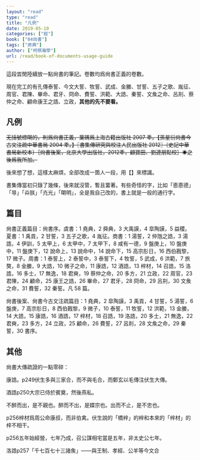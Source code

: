 ```yaml
---
layout: "read"
type: "read"
title: "凡例"
date: 2019-05-10
categories: ["經"]
book: ["04尙書"]
tags: ["原典"]
author: ["柯棋瀚學"]
url: /read/book-of-documents-usage-guide
---
```


這段旹閒陸續放一點尙書的筆記。卷數均爲<v>尙書正義</v>的卷數。

現在完工的有孔傳泰誓、今文大誓、牧誓、武成、金縢、甘誓、五子之歌、胤征、周官、君陳、畢命、君牙、冏命、費誓、洪範、大誥、秦誓、文矦之命、呂㓝、蔡仲之命、顧命康王之誥、立政，**其他的先不要看。**

## 凡例

~~无括號標朙的，則爲<v>尙書正義</v>，葉碼爲上海古籍出版社 2007 秊。【孫星衍<v>尙書今古文注疏</v>中華書局 2004 秊。】〖<v>書集傳研究與校注</v>人民出版社 2012〗〔<v>史記</v>中華書局新校本〕［尙書後案，北京大學出版社，2012秊，顧寶田、劉連朋點校］◉之後爲我所加。~~

後來想了想，這樣太麻煩，全部改成一箇人一段，用【】來標識。

<v>書集傳</v>當初只錄了幾條，後來就沒管，暫且畱著。有些奇怪的字，比如「㥁𢛳<n>德</n>」「㝵」「灷<n>朕</n>」「灮<n>光</n>」「朙<n>明</n>」，全是我自己改的，書上就是一般的通行字。

## 篇目

<v>尙書正義</v>篇目：尙書序。虞書：1 堯典，2 舜典，3 大禹謨，4 皐陶謨，5 益稷。夏書：1 禹貢，2 甘誓，3 五子之歌，4  胤征。商書：1 湯誓，2 仲虺之誥，3 湯誥，4 伊訓，5 太甲上，6 太甲中，7 太甲下，8 咸有一德，9 盤庚上，10 盤庚中，11 盤庚下，12 說命上，13 說命中，14 說命下，15 高宗肜日，16 西伯戡黎，17 微子。周書：1 泰誓上，2 泰誓中，3 泰誓下，4 牧誓，5 武成，6 洪範，7 旅獒，8 金縢，9 大誥，10 微子之命，11 康誥，12 酒誥，13 梓材，14 召誥，15 洛誥，16 多士，17 無逸，18 君奭，19 蔡仲之命，20 多方，21 立政，22 周官，23 君陳，24 顧命，25 康王之誥，26 畢命，27 君牙，28 冏命，29 呂㓝，30 文矦之命，31 費誓，32 秦誓。凡 58 篇。

<v>尙書後案</v>、<v>尙書今古文注疏</v>篇目：1 堯典，2 皐陶謨，3 禹貢，4 甘誓，5 湯誓，6 盤庚，7 高宗肜日，8 西伯戡黎，9 微子，10 泰誓，11 牧誓，12 洪範，13 金縢，14 大誥，15 康誥，16 酒誥，17 梓材，18 召誥，19 洛誥，20 多士，21 無逸，22 君奭，23 多方，24 立政，25 顧命，26 費誓，27 呂㓝，28 文矦之命，29 秦誓，30 書序。

## 其他

<v>尙書大傳疏證</v>的一點零碎：

康誥。p249伏生多與三家合，而不與毛合，而鄭玄以毛傳注伏生大傳。

酒誥p250大宗已侍於賓奠，然後燕私。

不醉而出，是不親也。醉而不出，是媟宗也。出而不止，是不忠也。

p256梓材爲周公命康叔，而非伯禽。伏生說的「橋梓」的梓和本來的「梓材」的梓不相干。

p256五年始經營，七年乃成，召公謀相宅當是五年，非太史公七年。

洛誥p257「千七百七十三諸矦」——與王制、孝經、公羊等今文合
